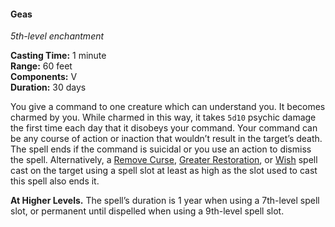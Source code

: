 #### Geas
<!-- TODO Check and tag this spell -->
<!-- markdownlint-disable-next-line no-emphasis-as-heading -->
_5th-level enchantment_

**Casting Time:** 1 minute \
**Range:** 60 feet \
**Components:** V \
**Duration:** 30 days

You give a command to one creature which can understand you.
It becomes charmed by you.
While charmed in this way, it takes `5d10` psychic damage the first time each day that it disobeys your command.
Your command can be any course of action or inaction that wouldn’t result in the target’s death.
The spell ends if the command is suicidal or you use an action to dismiss the spell.
Alternatively, a [Remove Curse](#Remove_Curse_remove_curse), [Greater Restoration](#Greater_Restoration_greater_restoration), or [Wish](#Wish_wish) spell cast on the target using a spell slot at least as high as the slot used to cast this spell also ends it.

**At Higher Levels.**
The spell’s duration is 1 year when using a 7th-level spell slot, or permanent until dispelled when using a 9th-level spell slot.
